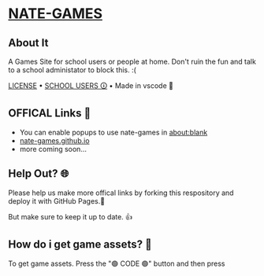 # [NATE-GAMES](https://nate-games.github.io/) 
## About It
A Games Site for school users or people at home. Don't ruin the fun and talk to a school administator to block this. :(

[LICENSE](https://github.com/nate-games/nate-games.github.io/blob/main/LICENSE.md) • [SCHOOL USERS 🛈](https://github.com/nate-games/nate-games.github.io/blob/main/SCH-USERS.md) • Made in vscode 🔵

## OFFICAL Links 🔗
- You can enable popups to use nate-games in [about:blank](https://about:blank/)
- [nate-games.github.io](https://nate-games.github.io/)
- more coming soon...
## Help Out? 🌐
Please help us make more offical links by forking this respository and deploy it with GitHub Pages.📄

But make sure to keep it up to date. 👍
## How do i get game assets? 📁
To get game assets. Press the "🟢 CODE 🟢" button and then press
